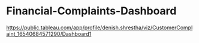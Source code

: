 # Financial-Complaints-Dashboard

https://public.tableau.com/app/profile/denish.shrestha/viz/CustomerComplaint_16540684571290/Dashboard1
